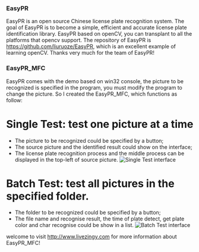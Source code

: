 ### EasyPR
EasyPR is an open source Chinese license plate recognition system. The goal of EasyPR is to become a simple, efficient and accurate license plate identification library. EasyPR based on openCV, you can transplant to all the platforms that opencv support. The repository of EasyPR is https://github.com/liuruoze/EasyPR, which is an excellent example of learning openCV. Thanks very much for the team of EasyPR!

### EasyPR_MFC
EasyPR comes with the demo based on win32 console, the picture to be recognized is specified in the program, you must modify the program to change the picture. So I created the EasyPR_MFC, which functions as follow:
# Single Test:  test one picture at a time
* The picture to be recognized could be specified by a button;
* The source picture and the identified result could show on the interface;
* The license plate recognition process and the middle process can be displayed in the top-left of source picture. 
![Single Test interface](http://livezingy.qiniudn.com/201608/easyPR_MFC.png)

# Batch Test:  test all pictures in the specified folder.
* The folder to be recognized could be specified by a button;
* The file name and recognise result, the time of plate detect, get plate color and char recognise could be show in a list.
![Batch Test interface](http://livezingy.qiniudn.com/201609/opencv/CMSER_Detect.png)

welcome to visit http://www.livezingy.com for more information about EasyPR_MFC!
